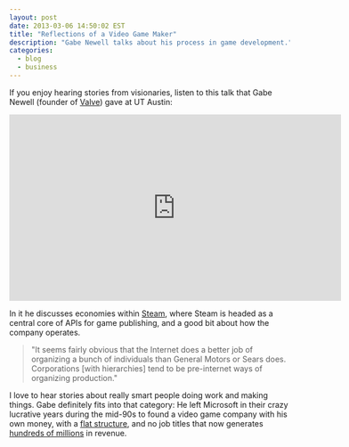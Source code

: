 ```yaml
---
layout: post
date: 2013-03-06 14:50:02 EST
title: "Reflections of a Video Game Maker"
description: "Gabe Newell talks about his process in game development."
categories:
  - blog
  - business
---
```


If you enjoy hearing stories from visionaries, listen to this talk that Gabe Newell (founder of [Valve](http://en.wikipedia.org/wiki/Valve_Corporation)) gave at UT Austin:

<iframe title="Gabe Newell on games" width="596" height="335" src="https://www.youtube.com/embed/t8QEOBgLBQU?rel=0&amp;showinfo=0" frameborder="0" allowfullscreen></iframe>

In it he discusses economies within [Steam](http://en.wikipedia.org/wiki/Steam_(software)), where Steam is headed as a central core of APIs for game publishing, and a good bit about how the company operates.

>"It seems fairly obvious that the Internet does a better job of organizing a bunch of individuals than General Motors or Sears does. Corporations [with hierarchies] tend to be pre-internet ways of organizing production."

I love to hear stories about really smart people doing work and making things. Gabe definitely fits into that category: He left Microsoft in their crazy lucrative years during the mid-90s to found a video game company with his own money, with a [flat structure](http://en.wikipedia.org/wiki/Valve_Corporation#Organizational_structure), and no job titles that now generates [hundreds of millions](http://www.gamesindustry.biz/articles/2012-09-27-nexon-and-ncsoft-reported-in-talks-to-buy-valve) in revenue.
